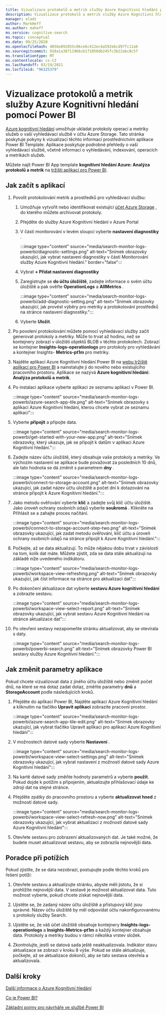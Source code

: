 ```yaml
---
title: Vizualizace protokolů a metrik služby Azure Kognitivní hledání pomocí Power BI
description: Vizualizace protokolů a metrik služby Azure Kognitivní hledání pomocí Power BI
manager: eladz
author: MarkHeff
ms.author: maheff
ms.service: cognitive-search
ms.topic: conceptual
ms.date: 09/25/2020
ms.openlocfilehash: 4056e892855c06ce6c412ec4a592ebcd97fc11a6
ms.sourcegitcommit: 910a1a38711966cb171050db245fc3b22abc8c5f
ms.translationtype: MT
ms.contentlocale: cs-CZ
ms.lasthandoff: 03/19/2021
ms.locfileid: "96325379"
---
```

# <a name="visualize-azure-cognitive-search-logs-and-metrics-with-power-bi"></a>Vizualizace protokolů a metrik služby Azure Kognitivní hledání pomocí Power BI
[Azure kognitivní hledání](./search-what-is-azure-search.md) umožňuje ukládat protokoly operací a metriky služeb o vaší vyhledávací službě v účtu Azure Storage. Tato stránka poskytuje pokyny k vizualizaci těchto informací prostřednictvím aplikace Power BI Template. Aplikace poskytuje podrobné přehledy o vaší vyhledávací službě, včetně informací o vyhledávání, indexování, operacích a metrikách služeb.

Můžete najít Power BI App template **kognitivní hledání Azure: Analýza protokolů a metrik** na [tržišti aplikací pro Power BI](https://appsource.microsoft.com/marketplace/apps).

## <a name="how-to-get-started-with-the-app"></a>Jak začít s aplikací

1. Povolit protokolování metrik a prostředků pro vyhledávací službu:

    1. Umožňuje vytvořit nebo identifikovat existující [účet Azure Storage](../storage/common/storage-account-create.md) , do kterého můžete archivovat protokoly.
    1. Přejděte do služby Azure Kognitivní hledání v Azure Portal
    1. V části monitorování v levém sloupci vyberte **nastavení diagnostiky** .

        :::image type="content" source="media/search-monitor-logs-powerbi/diagnostic-settings.png" alt-text="Snímek obrazovky ukazující, jak vybrat nastavení diagnostiky v části Monitorování služby Azure Kognitivní hledání." border="false":::

    1. Vybrat **+ Přidat nastavení diagnostiky**
    1. Zaregistrujte se **do účtu úložiště**, zadejte informace o svém účtu úložiště a pak ověřte **OperationLogs** a **AllMetrics** .

        :::image type="content" source="media/search-monitor-logs-powerbi/add-diagnostic-setting.png" alt-text="Snímek obrazovky ukazující, jak provést výběry pro metriky a protokolování prostředků na stránce nastavení diagnostiky.":::
    1. Vyberte **Uložit**.

1. Po povolení protokolování můžete pomocí vyhledávací služby začít generovat protokoly a metriky. Může to trvat až hodinu, než se kontejnery zobrazí v úložišti objektů BLOB v těchto protokolech. Zobrazí se kontejner **Insights-logs-operationlogs** pro protokoly pro vyhledávání a kontejner Insights- **Metrics-pt1m** pro metriky.

1. Najděte aplikaci Azure Kognitivní hledání Power BI na [webu tržiště aplikací pro Power BI](https://appsource.microsoft.com/marketplace/apps) a nainstalujte ji do nového nebo existujícího pracovního prostoru. Aplikace se nazývá **Azure kognitivní hledání: Analýza protokolů a metrik**.

1. Po instalaci aplikace vyberte aplikaci ze seznamu aplikací v Power BI.

    :::image type="content" source="media/search-monitor-logs-powerbi/azure-search-app-tile.png" alt-text="Snímek obrazovky s aplikací Azure Kognitivní hledání, kterou chcete vybrat ze seznamu aplikací":::

1. Vyberte **připojit** a připojte data.

    :::image type="content" source="media/search-monitor-logs-powerbi/get-started-with-your-new-app.png" alt-text="Snímek obrazovky, který ukazuje, jak se připojit k datům v aplikaci Azure Kognitivní hledání.":::

1. Zadejte název účtu úložiště, který obsahuje vaše protokoly a metriky. Ve výchozím nastavení se aplikace bude považovat za posledních 10 dnů, ale tato hodnota se dá změnit s parametrem **dny** .

    :::image type="content" source="media/search-monitor-logs-powerbi/connect-to-storage-account.png" alt-text="Snímek obrazovky ukazující, jak zadat název účtu úložiště a počet dní k dotazování na stránce připojit k Azure Kognitivní hledání.":::

1. Jako metodu ověřování vyberte **klíč** a zadejte svůj klíč účtu úložiště. Jako úroveň ochrany osobních údajů vyberte **soukromá** . Klikněte na Přihlásit se a zahajte proces načítání.

    :::image type="content" source="media/search-monitor-logs-powerbi/connect-to-storage-account-step-two.png" alt-text="Snímek obrazovky ukazující, jak zadat metodu ověřování, klíč účtu a úroveň ochrany osobních údajů na stránce připojit k Azure Kognitivní hledání.":::

1. Počkejte, až se data aktualizují. To může nějakou dobu trvat v závislosti na tom, kolik dat máte. Můžete zjistit, zda se data stále aktualizují na základě níže uvedeného indikátoru.

    :::image type="content" source="media/search-monitor-logs-powerbi/workspace-view-refreshing.png" alt-text="Snímek obrazovky ukazující, jak číst informace na stránce pro aktualizaci dat":::

1. Po dokončení aktualizace dat vyberte **sestavu Azure kognitivní hledání** a zobrazte sestavu.

    :::image type="content" source="media/search-monitor-logs-powerbi/workspace-view-select-report.png" alt-text="Snímek obrazovky ukazující, jak vybrat sestavu Azure Kognitivní hledání na stránce aktualizace dat":::

1. Po otevření sestavy nezapomeňte stránku aktualizovat, aby se otevírala s daty.

    :::image type="content" source="media/search-monitor-logs-powerbi/powerbi-search.png" alt-text="Snímek obrazovky Power BI sestavy služby Azure Kognitivní hledání.":::

## <a name="how-to-change-the-app-parameters"></a>Jak změnit parametry aplikace
Pokud chcete vizualizovat data z jiného účtu úložiště nebo změnit počet dnů, na které se má dotaz zadat dotaz, změňte parametry **dnů** a **StorageAccount** podle následujících kroků.

1. Přejděte do aplikací Power BI, Najděte aplikaci Azure Kognitivní hledání a kliknutím na tlačítko **Upravit aplikaci** zobrazíte pracovní prostor.

    :::image type="content" source="media/search-monitor-logs-powerbi/azure-search-app-tile-edit.png" alt-text="Snímek obrazovky ukazující, jak vybrat tlačítko Upravit aplikaci pro aplikaci Azure Kognitivní hledání":::

1. V možnostech datové sady vyberte **Nastavení** .

    :::image type="content" source="media/search-monitor-logs-powerbi/workspace-view-select-settings.png" alt-text="Snímek obrazovky ukazující, jak vybrat nastavení z možností datové sady Azure Kognitivní hledání":::

1. Na kartě datové sady změňte hodnoty parametrů a vyberte **použít**. Pokud dojde k potížím s připojením, aktualizujte přihlašovací údaje ke zdroji dat na stejné stránce.

1. Přejděte zpátky do pracovního prostoru a vyberte **aktualizovat hned** z možností datové sady.

    :::image type="content" source="media/search-monitor-logs-powerbi/workspace-view-select-refresh-now.png" alt-text="Snímek obrazovky ukazující, jak vybrat aktualizaci z možností datové sady Azure Kognitivní hledání":::

1. Otevřete sestavu pro zobrazení aktualizovaných dat. Je také možné, že budete muset aktualizovat sestavu, aby se zobrazila nejnovější data.

## <a name="troubleshooting"></a>Poradce při potížích
Pokud zjistíte, že se data nezobrazí, postupujte podle těchto kroků pro řešení potíží:

1. Otevřete sestavu a aktualizujte stránku, abyste měli jistotu, že si prohlížíte nejnovější data. V sestavě je možnost aktualizovat data. Tuto možnost vyberte, pokud chcete získat nejnovější data.

1. Ujistěte se, že zadaný název účtu úložiště a přístupový klíč jsou správné. Název účtu úložiště by měl odpovídat účtu nakonfigurovanému s protokoly služby Search.

1. Ujistěte se, že váš účet úložiště obsahuje kontejnery **Insights-logs-operationlogs** a **Insights-Metrics-pt1m** a každý kontejner obsahuje data. Protokoly a metriky budou v rámci několika vrstev složek.

1. Zkontrolujte, jestli se datová sada ještě neaktualizovala. Indikátor stavu aktualizace se zobrazí v kroku 8 výše. Pokud se stále aktualizuje, počkejte, až se aktualizace dokončí, aby se tato sestava otevřela a aktualizovala.

## <a name="next-steps"></a>Další kroky
[Další informace o Azure Kognitivní hledání](./index.yml)

[Co je Power BI?](/power-bi/fundamentals/power-bi-overview)

[Základní pojmy pro návrháře ve službě Power BI](/power-bi/service-basic-concepts)